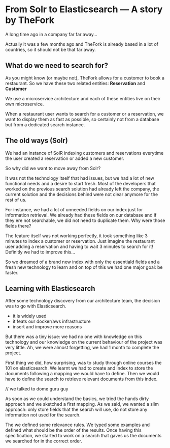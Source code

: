 # From Solr to Elasticsearch — A story by TheFork

A long time ago  in a company far far away…

Actually it was a few months ago and TheFork is already based in a lot of countries, so it should not be that far away.
## What do we need to search for?
As you might know (or maybe not), TheFork allows for a customer to book a restaurant. So we have these two related entities: **Reservation** and **Customer**

We use a microservice architecture and each of these entities live on their own microservice.

When a restaurant user wants to search for a customer or a reservation, we want to display them as fast as possible, so certainly not from a database but from a dedicated search instance.
## The old ways (Solr)

We had an instance of SolR indexing customers and reservations everytime the user created a reservation or added a new customer.

So why did we want to move away from Solr?

It was not the technology itself that had issues, but we had a lot of new functional needs and a desire to start fresh. Most of the developers that worked on the previous search solution had already left the company, the current solution and the decisions behind were not clear anymore for the rest of us.

For instance, we had a lot of unneeded fields on our index just for information retrieval. We already had these fields on our database and if they ere not searchable, we did not need to duplicate them. Why were those fields there?

The feature itself was not working perfectly, it took something like 3 minutes to index a customer or reservation. Just imagine the restaurant user adding a reservation and having to wait 3 minutes to search for it! Definitly we had to improve this...

So we dreamed of a brand new index with only the essentiald fields and a fresh new technology to learn and on top of this we had one major goal: be faster.
## Learning with Elasticsearch

After some technology discovery from our architecture team, the decision was to go with Elasticsearch.
- it is widely used
- it feats our docker/aws infrastructure
- insert and improve more reasons

But there was a tiny issue: we had no one with knowledge on this technology and our knowledge on the current behaviour of the project was very little. Ah, we were almost forgetting, we had 1 month to complete the project.

First thing we did, how surprising, was to study through online courses the 101 on elasticsearch. We learnt we had to create and index to store the documents following a mapping we would have to define. Then we would have to define the search to retrieve relevant documents from this index.

// we talked to dome guru guy

As soon as we could understand the basics, we tried the hands dirty approach and we sketched a first mapping. As we said, we wanted a slim approach: only store fields that the search will use, do not store any information not used for the search.

The we defined some relevance rules. We typed some examples and defined what should be the order of the results. Once having this specification, we started to work on a search that gaves us the documents we searched for in the correct order.
